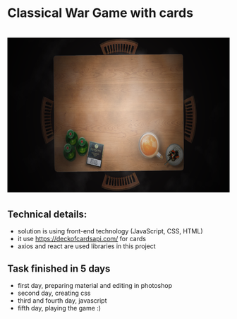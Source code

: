 # Classical War Game with cards

# <a href='https://github.com/nikolamar/war-game'><img src='https://github.com/nikolamar/war-game/raw/master/src/assets/TableFourPlayers.png' height='350'></a>

## Technical details:

- solution is using front-end technology (JavaScript, CSS, HTML)
- it use https://deckofcardsapi.com/ for cards
- axios and react are used libraries in this project

## Task finished in 5 days

- first day, preparing material and editing in photoshop
- second day, creating css
- third and fourth day, javascript
- fifth day, playing the game :)
